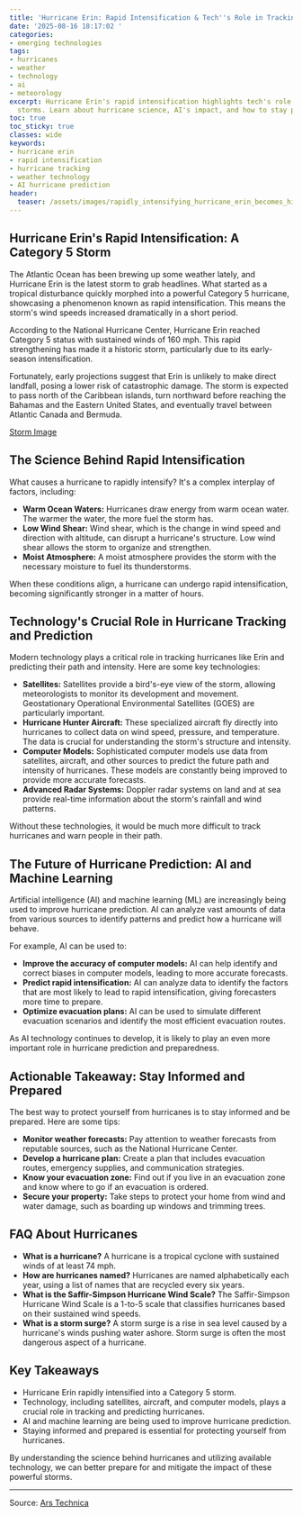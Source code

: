 ```yaml
---
title: 'Hurricane Erin: Rapid Intensification & Tech''s Role in Tracking Storms'
date: '2025-08-16 18:17:02 '
categories:
- emerging technologies
tags:
- hurricanes
- weather
- technology
- ai
- meteorology
excerpt: Hurricane Erin's rapid intensification highlights tech's role in tracking
  storms. Learn about hurricane science, AI's impact, and how to stay prepared.
toc: true
toc_sticky: true
classes: wide
keywords:
- hurricane erin
- rapid intensification
- hurricane tracking
- weather technology
- AI hurricane prediction
header:
  teaser: /assets/images/rapidly_intensifying_hurricane_erin_becomes_histor_20250816181702.jpg
---
```


## Hurricane Erin's Rapid Intensification: A Category 5 Storm

The Atlantic Ocean has been brewing up some weather lately, and Hurricane Erin is the latest storm to grab headlines. What started as a tropical disturbance quickly morphed into a powerful Category 5 hurricane, showcasing a phenomenon known as rapid intensification. This means the storm's wind speeds increased dramatically in a short period.

According to the National Hurricane Center, Hurricane Erin reached Category 5 status with sustained winds of 160 mph. This rapid strengthening has made it a historic storm, particularly due to its early-season intensification.

Fortunately, early projections suggest that Erin is unlikely to make direct landfall, posing a lower risk of catastrophic damage. The storm is expected to pass north of the Caribbean islands, turn northward before reaching the Bahamas and the Eastern United States, and eventually travel between Atlantic Canada and Bermuda. 

[Storm Image](https://cdn.arstechnica.net/wp-content/uploads/2025/08/20252281710_GOES19-ABI-taw-GEOCOLOR-1800x1080-1-1152x648.jpg)

## The Science Behind Rapid Intensification

What causes a hurricane to rapidly intensify? It's a complex interplay of factors, including:

*   **Warm Ocean Waters:** Hurricanes draw energy from warm ocean water. The warmer the water, the more fuel the storm has. 
*   **Low Wind Shear:** Wind shear, which is the change in wind speed and direction with altitude, can disrupt a hurricane's structure. Low wind shear allows the storm to organize and strengthen.
*   **Moist Atmosphere:** A moist atmosphere provides the storm with the necessary moisture to fuel its thunderstorms.

When these conditions align, a hurricane can undergo rapid intensification, becoming significantly stronger in a matter of hours.

## Technology's Crucial Role in Hurricane Tracking and Prediction

Modern technology plays a critical role in tracking hurricanes like Erin and predicting their path and intensity. Here are some key technologies:

*   **Satellites:** Satellites provide a bird's-eye view of the storm, allowing meteorologists to monitor its development and movement. Geostationary Operational Environmental Satellites (GOES) are particularly important.
*   **Hurricane Hunter Aircraft:** These specialized aircraft fly directly into hurricanes to collect data on wind speed, pressure, and temperature. The data is crucial for understanding the storm's structure and intensity.
*   **Computer Models:** Sophisticated computer models use data from satellites, aircraft, and other sources to predict the future path and intensity of hurricanes. These models are constantly being improved to provide more accurate forecasts.
*   **Advanced Radar Systems:** Doppler radar systems on land and at sea provide real-time information about the storm's rainfall and wind patterns.

Without these technologies, it would be much more difficult to track hurricanes and warn people in their path.

## The Future of Hurricane Prediction: AI and Machine Learning

Artificial intelligence (AI) and machine learning (ML) are increasingly being used to improve hurricane prediction. AI can analyze vast amounts of data from various sources to identify patterns and predict how a hurricane will behave. 

For example, AI can be used to:

*   **Improve the accuracy of computer models:** AI can help identify and correct biases in computer models, leading to more accurate forecasts.
*   **Predict rapid intensification:** AI can analyze data to identify the factors that are most likely to lead to rapid intensification, giving forecasters more time to prepare.
*   **Optimize evacuation plans:** AI can be used to simulate different evacuation scenarios and identify the most efficient evacuation routes.

As AI technology continues to develop, it is likely to play an even more important role in hurricane prediction and preparedness.

## Actionable Takeaway: Stay Informed and Prepared

The best way to protect yourself from hurricanes is to stay informed and be prepared. Here are some tips:

*   **Monitor weather forecasts:** Pay attention to weather forecasts from reputable sources, such as the National Hurricane Center.
*   **Develop a hurricane plan:** Create a plan that includes evacuation routes, emergency supplies, and communication strategies.
*   **Know your evacuation zone:** Find out if you live in an evacuation zone and know where to go if an evacuation is ordered.
*   **Secure your property:** Take steps to protect your home from wind and water damage, such as boarding up windows and trimming trees.

## FAQ About Hurricanes

*   **What is a hurricane?** A hurricane is a tropical cyclone with sustained winds of at least 74 mph.
*   **How are hurricanes named?** Hurricanes are named alphabetically each year, using a list of names that are recycled every six years.
*   **What is the Saffir-Simpson Hurricane Wind Scale?** The Saffir-Simpson Hurricane Wind Scale is a 1-to-5 scale that classifies hurricanes based on their sustained wind speeds.
*   **What is a storm surge?** A storm surge is a rise in sea level caused by a hurricane's winds pushing water ashore. Storm surge is often the most dangerous aspect of a hurricane.

## Key Takeaways

*   Hurricane Erin rapidly intensified into a Category 5 storm.
*   Technology, including satellites, aircraft, and computer models, plays a crucial role in tracking and predicting hurricanes.
*   AI and machine learning are being used to improve hurricane prediction.
*   Staying informed and prepared is essential for protecting yourself from hurricanes.

By understanding the science behind hurricanes and utilizing available technology, we can better prepare for and mitigate the impact of these powerful storms.

---

Source: [Ars Technica](https://arstechnica.com/science/2025/08/hurricane-erin-sets-early-season-intensification-record-becomes-category-5-storm/)